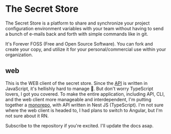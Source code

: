 # The Secret Store

The Secret Store is a platform to share and synchronize your project configuration environment variables with your team without having to send a bunch of e-mails back and forth with simple commands like in git.

It's Forever FOSS (Free and Open Source Software). You can fork and create your copy, and utilize it for your personal/commercial use within your organization.

## web

This is the WEB client of the secret store. Since the [API](https://github.com/the-secret-store/api) is written in JavaScript, it's hellishly hard to manage 🙂. But don't worry TypeScript lovers, I got you covered. To make the entire application, including API, CLI, and the web client more manageable and interdependent, I'm putting together a [monorepo](https://github.com/the-secret-store/monorepo), with API written in Nest JS (TypeScript). I'm not sure where the web client is headed to, I had plans to switch to Angular, but I'm not sure about it RN.

Subscribe to the repository if you're excited. I'll update the docs asap.
